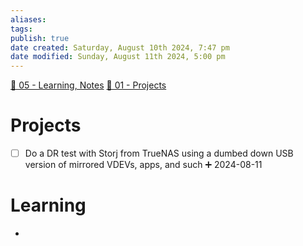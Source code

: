 ```yaml
---
aliases: 
tags: 
publish: true
date created: Saturday, August 10th 2024, 7:47 pm
date modified: Sunday, August 11th 2024, 5:00 pm
---
```


[📁 05 - Learning, Notes](../📁%2005%20-%20Learning,%20Notes/📁%2005%20-%20Learning,%20Notes.md)
[📁 01 - Projects](../📁%2001%20-%20Projects/📁%2001%20-%20Projects.md) 

# Projects

- [ ] Do a DR test with Storj from TrueNAS using a dumbed down USB version of mirrored VDEVs, apps, and such ➕ 2024-08-11

# Learning

- 